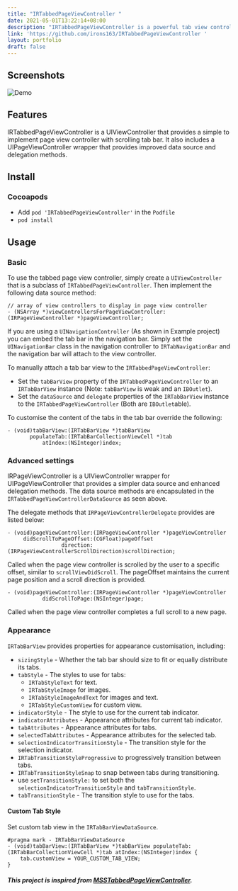 ```yaml
---
title: "IRTabbedPageViewController "
date: 2021-05-01T13:22:14+08:00
description: "IRTabbedPageViewController is a powerful tab view controller for iOS."
link: 'https://github.com/irons163/IRTabbedPageViewController '
layout: portfolio
draft: false
---
```


## Screenshots
 ![Demo](IRTabbedPageViewController/ScreenShots/demo1.png) 

## Features
IRTabbedPageViewController is a UIViewController that provides a simple to implement page view controller with scrolling tab bar. It also includes a UIPageViewController wrapper that provides improved data source and delegation methods.

## Install
### Cocoapods
- Add `pod 'IRTabbedPageViewController'`  in the `Podfile`
- `pod install`

## Usage

### Basic

To use the tabbed page view controller, simply create a `UIViewController` that is a subclass of `IRTabbedPageViewController`. Then implement the following data source method:

```obj-c
// array of view controllers to display in page view controller
- (NSArray *)viewControllersForPageViewController:(IRPageViewController *)pageViewController;
```

If you are using a `UINavigationController` (As shown in Example project) you can embed the tab bar in the navigation bar. Simply set the `UINavigationBar` class in the navigation controller to `IRTabNavigationBar` and the navigation bar will attach to the view controller.

To manually attach a tab bar view to the `IRTabbedPageViewController`:

- Set the `tabBarView` property of the `IRTabbedPageViewController` to an `IRTabBarView` instance (Note: `tabBarView` is weak and an `IBOutlet`).
- Set the `dataSource` and `delegate` properties of the `IRTabBarView` instance to the `IRTabbedPageViewController` (Both are `IBOutlet`able).

To customise the content of the tabs in the tab bar override the following:

```obj-c
- (void)tabBarView:(IRTabBarView *)tabBarView
       populateTab:(IRTabBarCollectionViewCell *)tab
           atIndex:(NSInteger)index;
```

### Advanced settings

IRPageViewController is a UIViewController wrapper for UIPageViewController that provides a simpler data source and enhanced delegation methods. The data source methods are encapsulated in the `IRTabbedPageViewControllerDataSource` as seen above.

The delegate methods that `IRPageViewControllerDelegate` provides are listed below:

```obj-c
- (void)pageViewController:(IRPageViewController *)pageViewController
     didScrollToPageOffset:(CGFloat)pageOffset
                 direction:(IRPageViewControllerScrollDirection)scrollDirection;
```
Called when the page view controller is scrolled by the user to a specific offset, similar to `scrollViewDidScroll`. The pageOffset maintains the current page position and a scroll direction is provided.

```obj-c
- (void)pageViewController:(IRPageViewController *)pageViewController
           didScrollToPage:(NSInteger)page;
```
Called when the page view controller completes a full scroll to a new page.

### Appearance
`IRTabBarView` provides properties for appearance customisation, including:
- `sizingStyle` - Whether the tab bar should size to fit or equally distribute its tabs.
- `tabStyle` - The styles to use for tabs:
    - `IRTabStyleText` for text.
    - `IRTabStyleImage` for images.
    - `IRTabStyleImageAndText` for images and text.
    - `IRTabStyleCustomView` for custom view.
- `indicatorStyle` - The style to use for the current tab indicator.
- `indicatorAttributes` - Appearance attributes for current tab indicator.
- `tabAttributes` - Appearance attributes for tabs.
- `selectedTabAttributes` - Appearance attributes for the selected tab.
- `selectionIndicatorTransitionStyle` - The transition style for the selection indicator.
 - `IRTabTransitionStyleProgressive` to progressively transition between tabs.
 - `IRTabTransitionStyleSnap` to snap between tabs during transitioning.
 - use `setTransitionStyle:` to set both the `selectionIndicatorTransitionStyle` and `tabTransitionStyle`.
- `tabTransitionStyle` - The transition style to use for the tabs.

#### Custom Tab Style
Set custom tab view in the `IRTabBarViewDataSource`.

```obj-c
#pragma mark - IRTabBarViewDataSource
- (void)tabBarView:(IRTabBarView *)tabBarView populateTab:(IRTabBarCollectionViewCell *)tab atIndex:(NSInteger)index {
    tab.customView = YOUR_CUSTOM_TAB_VIEW;
}
```

##### This project is inspired from [MSSTabbedPageViewController](https://github.com/msaps/MSSTabbedPageViewController).
